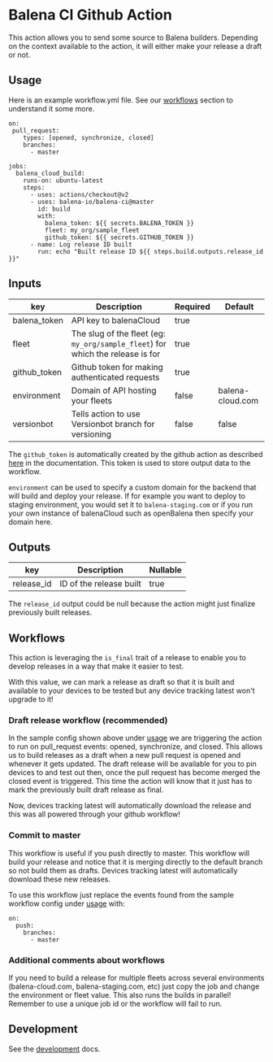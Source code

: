 # Balena CI Github Action

This action allows you to send some source to Balena builders. Depending on the context available to the action, it will either make your release a draft or not.

## Usage

Here is an example workflow.yml file. See our [workflows](#workflows) section to understand it some more.

```
on:
 pull_request:
    types: [opened, synchronize, closed]
    branches:
      - master

jobs:
  balena_cloud_build:
    runs-on: ubuntu-latest
    steps:
      - uses: actions/checkout@v2
      - uses: balena-io/balena-ci@master
        id: build
        with:
          balena_token: ${{ secrets.BALENA_TOKEN }}
          fleet: my_org/sample_fleet
          github_token: ${{ secrets.GITHUB_TOKEN }}
      - name: Log release ID built
        run: echo "Built release ID ${{ steps.build.outputs.release_id }}"
```

## Inputs

| key | Description | Required | Default |
| --- | --- | --- | --- |
| balena_token | API key to balenaCloud | true | |
| fleet | The slug of the fleet (eg: `my_org/sample_fleet`) for which the release is for | true | |
| github_token | Github token for making authenticated requests | true | |
| environment | Domain of API hosting your fleets | false | balena-cloud.com |
| versionbot | Tells action to use Versionbot branch for versioning | false | false |

The `github_token` is automatically created by the github action as described [here](https://docs.github.com/en/actions/reference/authentication-in-a-workflow#about-the-github_token-secret) in the documentation. This token is used to store output data to the workflow.

`environment` can be used to specify a custom domain for the backend that will build and deploy your release. If for example you want to deploy to staging environment, you would set it to `balena-staging.com` or if you run your own instance of balenaCloud such as openBalena then specify your domain here.

## Outputs

| key | Description | Nullable |
| --- | --- | --- |
| release_id | ID of the release built | true |

The `release_id` output could be null because the action might just finalize previously built releases.
 
## Workflows

This action is leveraging the `is_final` trait of a release to enable you to develop releases in a way that make it easier to test.

With this value, we can mark a release as draft so that it is built and available to your devices to be tested but any device tracking latest won't upgrade to it!

### Draft release workflow (recommended)

In the sample config shown above under [usage](#usage) we are triggering the action to run on pull_request events: opened, synchronize, and closed. This allows us to build releases as a draft when a new pull request is opened and whenever it gets updated. The draft release will be available for you to pin devices to and test out then, once the pull request has become merged the closed event is triggered. This time the action will know that it just has to mark the previously built draft release as final.

Now, devices tracking latest will automatically download the release and this was all powered through your github workflow!

### Commit to master

This workflow is useful if you push directly to master. This workflow will build your release and notice that it is merging directly to the default branch so not build them as drafts. Devices tracking latest will automatically download these new releases.

To use this workflow just replace the events found from the sample workflow config under [usage](#usage) with:

```
on:
  push:
    branches:
      - master
```

### Additional comments about workflows

If you need to build a release for multiple fleets across several environments (balena-cloud.com, balena-staging.com, etc) just copy the job and change the environment or fleet value. This also runs the builds in parallel! Remember to use a unique job id or the workflow will fail to run.

## Development

See the [development](DEVELOPMENT.md) docs.
